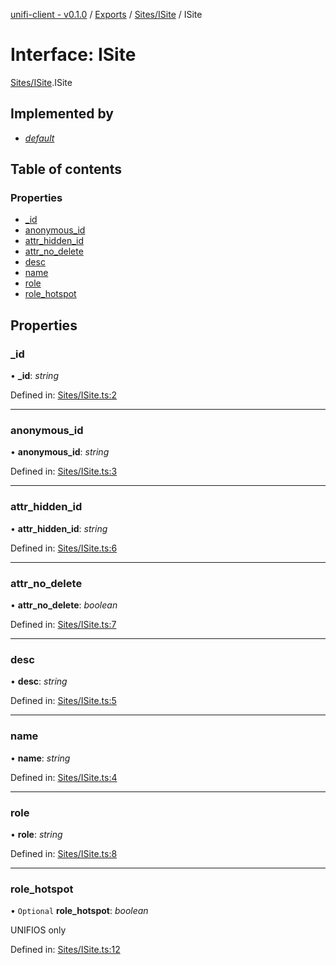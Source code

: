 [unifi-client - v0.1.0](../README.md) / [Exports](../modules.md) / [Sites/ISite](../modules/sites_isite.md) / ISite

# Interface: ISite

[Sites/ISite](../modules/sites_isite.md).ISite

## Implemented by

* [*default*](../classes/sites_site.default.md)

## Table of contents

### Properties

- [\_id](sites_isite.isite.md#_id)
- [anonymous\_id](sites_isite.isite.md#anonymous_id)
- [attr\_hidden\_id](sites_isite.isite.md#attr_hidden_id)
- [attr\_no\_delete](sites_isite.isite.md#attr_no_delete)
- [desc](sites_isite.isite.md#desc)
- [name](sites_isite.isite.md#name)
- [role](sites_isite.isite.md#role)
- [role\_hotspot](sites_isite.isite.md#role_hotspot)

## Properties

### \_id

• **\_id**: *string*

Defined in: [Sites/ISite.ts:2](https://github.com/thib3113/unifi-client/blob/54bf19f/src/Sites/ISite.ts#L2)

___

### anonymous\_id

• **anonymous\_id**: *string*

Defined in: [Sites/ISite.ts:3](https://github.com/thib3113/unifi-client/blob/54bf19f/src/Sites/ISite.ts#L3)

___

### attr\_hidden\_id

• **attr\_hidden\_id**: *string*

Defined in: [Sites/ISite.ts:6](https://github.com/thib3113/unifi-client/blob/54bf19f/src/Sites/ISite.ts#L6)

___

### attr\_no\_delete

• **attr\_no\_delete**: *boolean*

Defined in: [Sites/ISite.ts:7](https://github.com/thib3113/unifi-client/blob/54bf19f/src/Sites/ISite.ts#L7)

___

### desc

• **desc**: *string*

Defined in: [Sites/ISite.ts:5](https://github.com/thib3113/unifi-client/blob/54bf19f/src/Sites/ISite.ts#L5)

___

### name

• **name**: *string*

Defined in: [Sites/ISite.ts:4](https://github.com/thib3113/unifi-client/blob/54bf19f/src/Sites/ISite.ts#L4)

___

### role

• **role**: *string*

Defined in: [Sites/ISite.ts:8](https://github.com/thib3113/unifi-client/blob/54bf19f/src/Sites/ISite.ts#L8)

___

### role\_hotspot

• `Optional` **role\_hotspot**: *boolean*

UNIFIOS only

Defined in: [Sites/ISite.ts:12](https://github.com/thib3113/unifi-client/blob/54bf19f/src/Sites/ISite.ts#L12)
